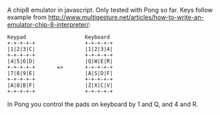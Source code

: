 A chip8 emulator in javascript. Only tested with Pong so far. Keys follow example from http://www.multigesture.net/articles/how-to-write-an-emulator-chip-8-interpreter/:

```
Keypad                   Keyboard
+-+-+-+-+                +-+-+-+-+
|1|2|3|C|                |1|2|3|4|
+-+-+-+-+                +-+-+-+-+
|4|5|6|D|                |Q|W|E|R|
+-+-+-+-+       =>       +-+-+-+-+
|7|8|9|E|                |A|S|D|F|
+-+-+-+-+                +-+-+-+-+
|A|0|B|F|                |Z|X|C|V|
+-+-+-+-+                +-+-+-+-+
```

In Pong you control the pads on keyboard by 1 and Q, and 4 and R.
